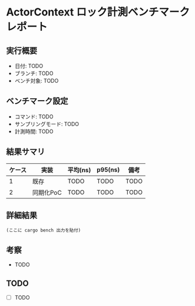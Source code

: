 # ActorContext ロック計測ベンチマークレポート

## 実行概要
- 日付: TODO
- ブランチ: TODO
- ベンチ対象: TODO

## ベンチマーク設定
- コマンド: TODO
- サンプリングモード: TODO
- 計測時間: TODO

## 結果サマリ
| ケース | 実装 | 平均(ns) | p95(ns) | 備考 |
| --- | --- | --- | --- | --- |
| 1 | 既存 | TODO | TODO | TODO |
| 2 | 同期化PoC | TODO | TODO | TODO |

## 詳細結果
```text
(ここに cargo bench 出力を貼付)
```

## 考察
- TODO

## TODO
- [ ] TODO